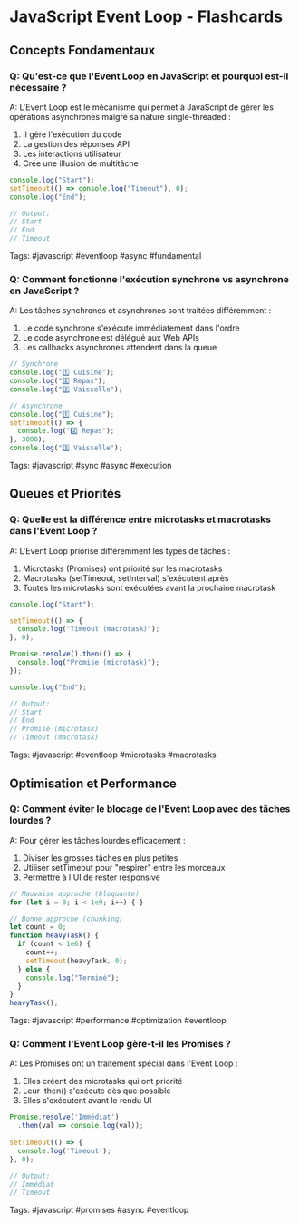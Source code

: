 # JavaScript Event Loop - Flashcards

## Concepts Fondamentaux

### Q: Qu'est-ce que l'Event Loop en JavaScript et pourquoi est-il nécessaire ?

A: L'Event Loop est le mécanisme qui permet à JavaScript de gérer les opérations asynchrones malgré sa nature single-threaded :
1. Il gère l'exécution du code
2. La gestion des réponses API
3. Les interactions utilisateur
4. Crée une illusion de multitâche

```js
console.log("Start");
setTimeout(() => console.log("Timeout"), 0);
console.log("End");

// Output:
// Start
// End
// Timeout
```
Tags: #javascript #eventloop #async #fundamental

### Q: Comment fonctionne l'exécution synchrone vs asynchrone en JavaScript ?

A: Les tâches synchrones et asynchrones sont traitées différemment :
1. Le code synchrone s'exécute immédiatement dans l'ordre
2. Le code asynchrone est délégué aux Web APIs
3. Les callbacks asynchrones attendent dans la queue

```js
// Synchrone
console.log("1️⃣ Cuisine");
console.log("2️⃣ Repas");
console.log("3️⃣ Vaisselle");

// Asynchrone
console.log("1️⃣ Cuisine");
setTimeout(() => {
  console.log("2️⃣ Repas");
}, 3000);
console.log("3️⃣ Vaisselle");
```
Tags: #javascript #sync #async #execution

## Queues et Priorités

### Q: Quelle est la différence entre microtasks et macrotasks dans l'Event Loop ?

A: L'Event Loop priorise différemment les types de tâches :
1. Microtasks (Promises) ont priorité sur les macrotasks
2. Macrotasks (setTimeout, setInterval) s'exécutent après
3. Toutes les microtasks sont exécutées avant la prochaine macrotask

```js
console.log("Start");

setTimeout(() => {
  console.log("Timeout (macrotask)");
}, 0);

Promise.resolve().then(() => {
  console.log("Promise (microtask)");
});

console.log("End");

// Output:
// Start
// End
// Promise (microtask)
// Timeout (macrotask)
```
Tags: #javascript #eventloop #microtasks #macrotasks

## Optimisation et Performance

### Q: Comment éviter le blocage de l'Event Loop avec des tâches lourdes ?

A: Pour gérer les tâches lourdes efficacement :
1. Diviser les grosses tâches en plus petites
2. Utiliser setTimeout pour "respirer" entre les morceaux
3. Permettre à l'UI de rester responsive

```js
// Mauvaise approche (bloquante)
for (let i = 0; i < 1e9; i++) { }

// Bonne approche (chunking)
let count = 0;
function heavyTask() {
  if (count < 1e6) {
    count++;
    setTimeout(heavyTask, 0);
  } else {
    console.log("Terminé");
  }
}
heavyTask();
```
Tags: #javascript #performance #optimization #eventloop

### Q: Comment l'Event Loop gère-t-il les Promises ?

A: Les Promises ont un traitement spécial dans l'Event Loop :
1. Elles créent des microtasks qui ont priorité
2. Leur .then() s'exécute dès que possible
3. Elles s'exécutent avant le rendu UI

```js
Promise.resolve('Immédiat')
  .then(val => console.log(val));
  
setTimeout(() => {
  console.log('Timeout');
}, 0);

// Output:
// Immédiat
// Timeout
```
Tags: #javascript #promises #async #eventloop
